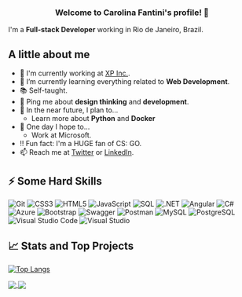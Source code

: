 <h3 align="center">
  Welcome to Carolina Fantini's profile! 👋
</h3>

I'm a **Full-stack Developer** working in Rio de Janeiro, Brazil.

## A little about me

- 🔨 I'm currently working at [XP Inc.](https://www.xpinc.com).
- 🌱 I’m currently learning everything related to **Web Development**.
- 📚 Self-taught.
- 💬 Ping me about **design thinking** and **development**.
- 🎯 In the near future, I plan to...
  - Learn more about **Python** and **Docker**
- 🤞 One day I hope to...
  - Work at Microsoft.
- ‼️ Fun fact: I'm a HUGE fan of CS: GO.
- 📫 Reach me at [Twitter](https://twitter.com/carol_fantini) or [LinkedIn](https://linkedin.com/in/carolfantini).

## ⚡ Some Hard Skills

![Git](https://img.shields.io/badge/-Git-F05032?&logo=git&logoColor=FFFFFF)
![CSS3](https://img.shields.io/badge/CSS-%231572B6.svg?logo=css3)
![HTML5](https://img.shields.io/badge/HTML-%23E34F26.svg?logo=html5&logoColor=white)
![JavaScript](https://img.shields.io/badge/JavaScript-%23F7DF1E.svg?logo=javascript&logoColor=black)
![SQL](https://img.shields.io/badge/SQL-%23025E8C.svg?logo=amazon-dynamodb)
![.NET](https://img.shields.io/badge/.NET-5C2D91?logo=.net)
![Angular](https://img.shields.io/badge/Angular-F05032.svg?logo=angular)
![C#](https://img.shields.io/badge/C%23-8A2BE2.svg?logo=c-sharp)
![Azure](https://img.shields.io/badge/Azure-3333FF.svg?logo=microsoft%20azure)
![Bootstrap](https://img.shields.io/badge/Bootstrap-5C2D91.svg?logo=bootstrap&logoColor=white)
![Swagger](https://img.shields.io/badge/Swagger-000033?logo=swagger)
![Postman](https://img.shields.io/badge/Postman-FF8533?logo=postman&logoColor=white)
![MySQL](https://img.shields.io/badge/MySQL-000066?logo=mysql&logoColor=white)
![PostgreSQL](https://img.shields.io/badge/PostgreSQL-0066FF?logo=postgresql&logoColor=white)
![Visual Studio Code](https://img.shields.io/badge/Visual%20Studio%20Code-0078d7.svg?logo=visual-studio-code&logoColor=white)
![Visual Studio](https://img.shields.io/badge/Visual%20Studio-5C2D91.svg?logo=visual-studio&logoColor=white)

## 📈 Stats and Top Projects

[![Top Langs](https://github-readme-stats.vercel.app/api/top-langs/?username=CarolFantini&layout=compact&langs_count=6&theme=dark&cache_seconds=1800&locale=en)]()

<a href="https://github.com/CarolFantini/BCChallenge">
  <img align="center" src="https://github-readme-stats.vercel.app/api/pin/?username=CarolFantini&repo=BCChallenge&theme=dark&cache_seconds=1800&locale=en" />
</a>
<a href="https://github.com/CarolFantini/VHChallenge">
  <img align="center" src="https://github-readme-stats.vercel.app/api/pin/?username=CarolFantini&repo=VHChallenge&theme=dark&cache_seconds=1800&locale=en" />
</a>
